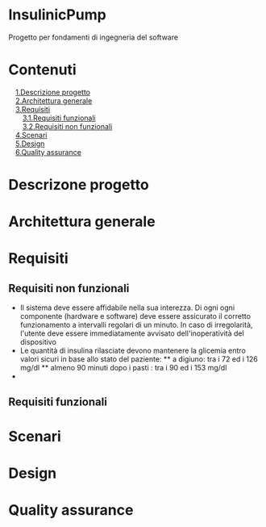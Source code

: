 # InsulinicPump
Progetto per fondamenti di ingegneria del software

# Contenuti
&emsp;[1.Descrizione progetto](#descrizione)  
&emsp;[2.Architettura generale](#architettura)  
&emsp;[3.Requisiti](#requisiti)  
&emsp;&emsp;[3.1.Requisiti funzionali](#rf)  
&emsp;&emsp;[3.2.Requisiti non funzionali](#rnf)  
&emsp;[4.Scenari](#scenari)  
&emsp;[5.Design](#design)  
&emsp;[6.Quality assurance](#qa)  
  

# Descrizone progetto <a name="descrizione"></a>

# Architettura generale <a name="architettura"></a>

# Requisiti <a name="requisiti"></a>

## Requisiti non funzionali <a name="rf"></a>
* Il sistema deve essere affidabile nella sua interezza. Di ogni ogni componente (hardware e software) deve essere assicurato il corretto funzionamento a intervalli  regolari di un minuto. In caso di irregolarità, l'utente deve essere immediatamente avvisato dell'inoperatività del dispositivo
* Le quantità di insulina rilasciate devono mantenere la glicemia entro valori sicuri in base allo stato del paziente:
** a digiuno: tra i 72 ed i 126 mg/dl
** almeno 90 minuti dopo i pasti : tra i 90 ed i 153 mg/dl  
*

## Requisiti funzionali <a name="rnf"></a>

# Scenari <a name="scenari"></a>

# Design <a name="design"></a>

# Quality assurance <a name="qa"></a>
